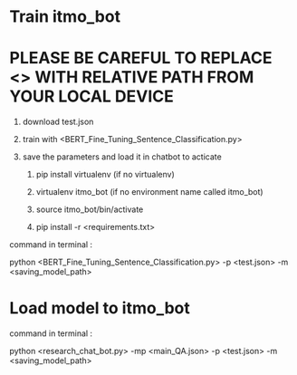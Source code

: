 # Train itmo_bot
# PLEASE BE CAREFUL TO REPLACE <> WITH RELATIVE PATH FROM YOUR LOCAL DEVICE
1. download test.json

2. train with <BERT_Fine_Tuning_Sentence_Classification.py>

3. save the parameters and load it in chatbot to acticate
   
   1) pip install virtualenv (if no virtualenv)
   
   2) virtualenv itmo_bot (if no environment name called itmo_bot)
   
   3) source itmo_bot/bin/activate
   
   4) pip install -r <requirements.txt>

command in terminal :

python <BERT_Fine_Tuning_Sentence_Classification.py> -p <test.json> -m <saving_model_path>


# Load model to itmo_bot
command in terminal :

python <research_chat_bot.py> -mp <main_QA.json> -p <test.json> -m <saving_model_path>






